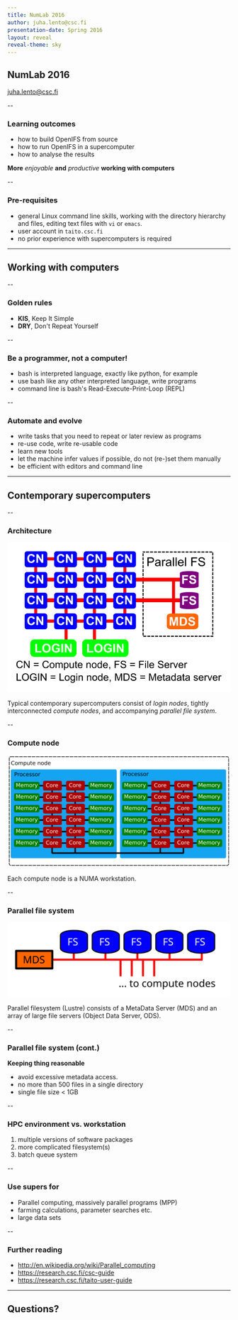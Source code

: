 ```yaml
---
title: NumLab 2016
author: juha.lento@csc.fi
presentation-date: Spring 2016
layout: reveal
reveal-theme: sky
---
```


## NumLab 2016

<juha.lento@csc.fi>

--

### Learning outcomes

-  how to build OpenIFS from source
-  how to run OpenIFS in a supercomputer
-  how to analyse the results

**More** *enjoyable* **and** *productive* **working with computers**

--

### Pre-requisites

-  general Linux command line skills, working with the directory
   hierarchy and files, editing text files with `vi` or `emacs`.
-  user account in `taito.csc.fi`
-  no prior experience with supercomputers is required

---

## Working with computers

--

### Golden rules

-  **KIS**, Keep It Simple
-  **DRY**, Don't Repeat Yourself

--

### Be a programmer, not a computer!

- bash is interpreted language, exactly like python, for example
- use bash like any other interpreted language, write programs
- command line is bash's Read-Execute-Print-Loop (REPL)

--

### Automate and evolve

- write tasks that you need to repeat or later review as programs
- re-use code, write re-usable code
- learn new tools
- let the machine infer values if possible, do not (re-)set them
  manually
- be efficient with editors and command line

---

## Contemporary supercomputers

--

### Architecture

![Cluster architecture](./SupercomputerArchitecture.svg "Juha's Incscape art")

Typical contemporary supercomputers consist of *login nodes*,
tightly interconnected *compute nodes*, and accompanying *parallel file
system*.

--

### Compute node

![Compute node](./ComputeNode.svg "Juha's Incscape art")

Each compute node is a NUMA workstation.

--

### Parallel file system

![Parallel file system](./ParallelFileSystem.svg "Juha's Incscape art")

Parallel filesystem (Lustre) consists of a MetaData Server (MDS) and
an array of large file servers (Object Data Server, ODS).

--

### Parallel file system (cont.)

**Keeping thing reasonable**

- avoid excessive metadata access.
- no more than 500 files in a single directory
- single file size < 1GB

--

### HPC environment vs. workstation

1. multiple versions of software packages
2. more complicated filesystem(s)
3. batch queue system

--

### Use supers for

-  Parallel computing, massively parallel programs (MPP)
-  farming calculations, parameter searches etc.
-  large data sets

--

### Further reading

-  <http://en.wikipedia.org/wiki/Parallel_computing>
-  <https://research.csc.fi/csc-guide>
-  <https://research.csc.fi/taito-user-guide>

---

## Questions?

